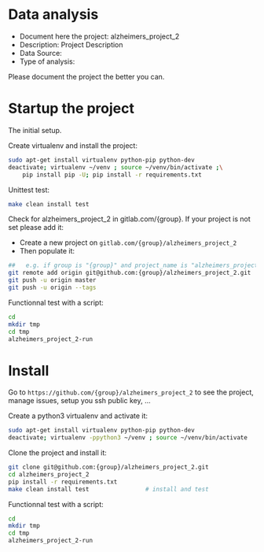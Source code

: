 # Data analysis
- Document here the project: alzheimers_project_2
- Description: Project Description
- Data Source:
- Type of analysis:

Please document the project the better you can.

# Startup the project

The initial setup.

Create virtualenv and install the project:
```bash
sudo apt-get install virtualenv python-pip python-dev
deactivate; virtualenv ~/venv ; source ~/venv/bin/activate ;\
    pip install pip -U; pip install -r requirements.txt
```

Unittest test:
```bash
make clean install test
```

Check for alzheimers_project_2 in gitlab.com/{group}.
If your project is not set please add it:

- Create a new project on `gitlab.com/{group}/alzheimers_project_2`
- Then populate it:

```bash
##   e.g. if group is "{group}" and project_name is "alzheimers_project_2"
git remote add origin git@github.com:{group}/alzheimers_project_2.git
git push -u origin master
git push -u origin --tags
```

Functionnal test with a script:

```bash
cd
mkdir tmp
cd tmp
alzheimers_project_2-run
```

# Install

Go to `https://github.com/{group}/alzheimers_project_2` to see the project, manage issues,
setup you ssh public key, ...

Create a python3 virtualenv and activate it:

```bash
sudo apt-get install virtualenv python-pip python-dev
deactivate; virtualenv -ppython3 ~/venv ; source ~/venv/bin/activate
```

Clone the project and install it:

```bash
git clone git@github.com:{group}/alzheimers_project_2.git
cd alzheimers_project_2
pip install -r requirements.txt
make clean install test                # install and test
```
Functionnal test with a script:

```bash
cd
mkdir tmp
cd tmp
alzheimers_project_2-run
```

